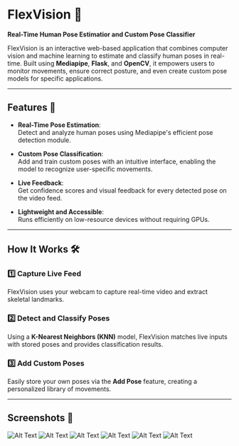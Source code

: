 # FlexVision 🌟  
**Real-Time Human Pose Estimatior and Custom Pose Classifier**

FlexVision is an interactive web-based application that combines computer vision and machine learning to estimate and classify human poses in real-time. Built using **Mediapipe**, **Flask**, and **OpenCV**, it empowers users to monitor movements, ensure correct posture, and even create custom pose models for specific applications.

---

## Features 🚀  

- **Real-Time Pose Estimation**:  
  Detect and analyze human poses using Mediapipe's efficient pose detection module.  

- **Custom Pose Classification**:  
  Add and train custom poses with an intuitive interface, enabling the model to recognize user-specific movements.  

- **Live Feedback**:  
  Get confidence scores and visual feedback for every detected pose on the video feed.  

- **Lightweight and Accessible**:  
  Runs efficiently on low-resource devices without requiring GPUs.  

---

## How It Works 🛠️  

### 1️⃣ Capture Live Feed  
FlexVision uses your webcam to capture real-time video and extract skeletal landmarks.  

### 2️⃣ Detect and Classify Poses  
Using a **K-Nearest Neighbors (KNN)** model, FlexVision matches live inputs with stored poses and provides classification results.  

### 3️⃣ Add Custom Poses  
Easily store your own poses via the **Add Pose** feature, creating a personalized library of movements.  

---

## Screenshots 📸

![Alt Text](screenshots/h1.png)
![Alt Text](screenshots/h2.png)
![Alt Text](screenshots/a1.png)
![Alt Text](screenshots/a2.png)
![Alt Text](screenshots/d1.png)
![Alt Text](screenshots/d2.png)



